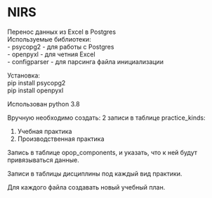 # NIRS
Перенос данных из Excel в Postgres<br>
Используемые библиотеки:<br>
    - psycopg2 - для работы с Postgres<br>
    - openpyxl - для четния Excel<br>
    - configparser - для парсинга файла инициализации<br>

Установка:<br>
pip install psycopg2<br>
pip install openpyxl<br>

Использован python 3.8

Вручную необходимо создать:
2 записи в таблице practice_kinds:
1. Учебная практика
2. Производственная практика

Запись в таблице opop_components, и указать, что к ней будут привязываться данные.

Записи в таблицы дисциплины под каждый вид практики.

Для каждого файла создавать новый учебный план.
